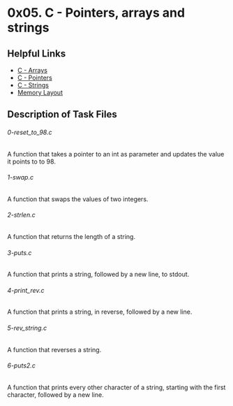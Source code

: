 # 0x05. C - Pointers, arrays and strings

## Helpful Links
* [C - Arrays](https://www.tutorialspoint.com/cprogramming/c_arrays.htm)
* [C - Pointers](https://www.tutorialspoint.com/cprogramming/c_pointers.htm)
* [C - Strings](https://intranet.alxswe.com/projects/216?context_curriculum_id=1)
* [Memory Layout](https://aticleworld.com/memory-layout-of-c-program/)

## Description of Task Files

<h6>0-reset_to_98.c</h6>
A function that takes a pointer to an int as parameter and updates the value it points to to 98.

<h6>1-swap.c</h6>
A function that swaps the values of two integers.

<h6>2-strlen.c</h6>
A function that returns the length of a string.

<h6>3-puts.c</h6>
A function that prints a string, followed by a new line, to stdout.

<h6>4-print_rev.c</h6>
A function that prints a string, in reverse, followed by a new line.

<h6>5-rev_string.c</h6>
A function that reverses a string.

<h6>6-puts2.c</h6>
A function that prints every other character of a string, starting with the first character, followed by a new line.
<h6></h6>
<h6></h6>
<h6></h6>
